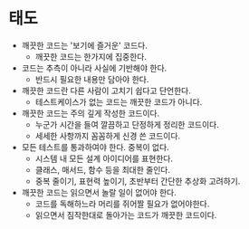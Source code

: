 # 태도 

* 깨끗한 코드는 '보기에 즐거운' 코드다.
  * 깨끗한 코드는 한가지에 집중한다.
* 코드는 추측이 아니라 사실에 기반해야 한다.
  * 반드시 필요한 내용만 담아야 한다.
* 깨끗한 코드란 다른 사람이 고치기 쉽다고 단언한다.
  * 테스트케이스가 없는 코드는 깨끗한 코드가 아니다.
* 깨끗한 코드는 주의 깊게 작성한 코드이다.
  * 누군가 시간을 들여 깔끔하고 단정하게 정리한 코드이다.
  * 세세한 사항까지 꼼꼼하게 신경 쓴 코드이다.
* 모든 테스트를 통과하여야 한다. 중복이 없다.
  * 시스템 내 모든 설계 아이디어를 표현한다.
  * 클래스, 매서드, 함수 등을 최대한 줄인다.
  * 중복 줄이기, 표현력 높이기, 초반부터 간단한 추상화 고려하기.
* 깨끗한 코드는 읽으면서 놀랄 일이 없어야 한다.
  * 코드를 독해하느라 머리를 쥐어짤 필요가 없어야한다.
  * 읽으면서 짐작한대로 돌아가는 코드가 깨끗한 코드이다.      
